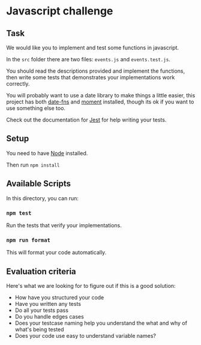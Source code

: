 # Javascript challenge

## Task

We would like you to implement and test some functions in javascript.

In the `src` folder there are two files: `events.js` and `events.test.js`.

You should read the descriptions provided and implement the functions, then
write some tests that demonstrates your implementations work correctly.

You will probably want to use a date library to make things a little easier,
this project has both [date-fns](https://date-fns.org) and
[moment](https://momentjs.com) installed, though its ok if you want to use
something else too.

Check out the documentation for [Jest](https://jestjs.io) for help writing your
tests.

## Setup

You need to have [Node](https://nodejs.org/en/) installed.

Then run `npm install`

## Available Scripts

In this directory, you can run:

### `npm test`

Run the tests that verify your implementations.

### `npm run format`

This will format your code automatically.

## Evaluation criteria

Here's what we are looking for to figure out if this is a good solution:

- How have you structured your code
- Have you written any tests
- Do all your tests pass
- Do you handle edges cases
- Does your testcase naming help you understand the what and why of what's being
  tested
- Does your code use easy to understand variable names?
